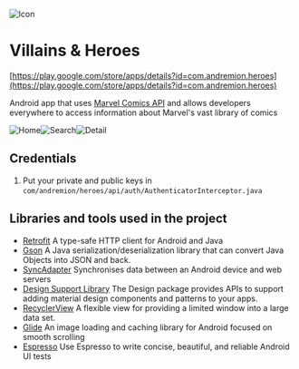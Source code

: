 ![Icon](https://raw.githubusercontent.com/andremion/Villains-and-Heroes/master/app/src/main/res/mipmap-hdpi/ic_launcher.png)
# Villains & Heroes

[https://play.google.com/store/apps/details?id=com.andremion.heroes](https://play.google.com/store/apps/details?id=com.andremion.heroes)

Android app that uses [Marvel Comics API](https://developer.marvel.com) and allows developers everywhere to access information about Marvel's vast library of comics

![Home](https://raw.githubusercontent.com/andremion/Villains-and-Heroes/master/art/home-github.png)![Search](https://raw.githubusercontent.com/andremion/Villains-and-Heroes/master/art/search-github.png)![Detail](https://raw.githubusercontent.com/andremion/Villains-and-Heroes/master/art/detail-github.png)

## Credentials

1. Put your private and public keys in `com/andremion/heroes/api/auth/AuthenticatorInterceptor.java`

## Libraries and tools used in the project

* [Retrofit](http://square.github.io/retrofit)
A type-safe HTTP client for Android and Java
* [Gson](https://github.com/google/gson)
A Java serialization/deserialization library that can convert Java Objects into JSON and back.
* [SyncAdapter](http://developer.android.com/intl/pt-br/training/sync-adapters)
Synchronises data between an Android device and web servers
* [Design Support Library](http://developer.android.com/intl/pt-br/tools/support-library/features.html#design)
The Design package provides APIs to support adding material design components and patterns to your apps.
* [RecyclerView](http://developer.android.com/intl/pt-br/reference/android/support/v7/widget/RecyclerView.html)
A flexible view for providing a limited window into a large data set.
* [Glide](https://github.com/bumptech/glide)
An image loading and caching library for Android focused on smooth scrolling
* [Espresso](https://google.github.io/android-testing-support-library/docs/espresso/index.html)
Use Espresso to write concise, beautiful, and reliable Android UI tests
